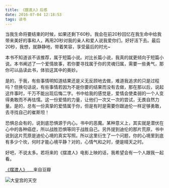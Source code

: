```yaml
---
title: 《摆渡人》后感
date: 2016-07-04 12:18:53
tags: 读书
---
```

  当我生命将要结束的时候，如果还剩下60秒。我会在前20秒回忆在我生命中给我带来美好的事和人，再用20秒对我的亲人和爱人说我爱你们，好好活下去。最后20秒，我想，就静静地，带着笑容，享受最后的时光~<!-- more -->
  
  本书不知道该不该推荐，属于短篇小说。对比长篇小说，我真的就更倾向于短篇小说。本书阐述了一个爱情故事，若你要寻找属于你的灵魂归属，需要一些勇气，那你可以品读此书，体验这其中的奥妙。
  
  是的，于我，有些事情明知道结果还是义无反顾地去做，难道我追求的只是过程吗？但换句话说，有些事情若因为不是你要的结果而没有去做，那在那以后，说起这件事时，千万不能出现后悔二字。书中给我的感觉是，爱情会使柔弱的一个人变得勇敢而不再怯懦。这一份爱情的力量，让他们一次又一次的尝试，无畏自然力量。是的，总有一份真挚的爱情属于你，但是有时是需要你跟迪伦一样足够勇敢，去寻找自己的崔斯坦！
  
  恐惧总会有的，说到底恐惧源于内心。书中的恶魔。某种意义上，其实就是潜伏在心中的各种癌症，所以战胜恐惧等同于战胜自己。另外提到迪伦的那片荒原，书中说到这片荒原是迪伦心境的真实写照。所以这里衍生了一个问题，你的心境里到底有多少个坎，何时才能心境平静？对的，心情气和之时，便是晴天之时。
  
  好吧，不说太多。若将来的《摆渡人》电影上映的话，我希望会有一个人跟我一起看。
  
  
  [《摆渡人》](https://book.douban.com/subject/26356948/)___来自豆瓣
  
  ![大皇宫的天空](http://7sbydq.com1.z0.glb.clouddn.com/GrandPalaceSky)